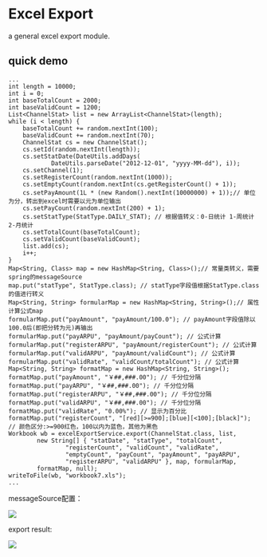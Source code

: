 Excel Export
===

a general excel export module.

quick demo
---

	...
	int length = 10000;
	int i = 0;
	int baseTotalCount = 2000;
	int baseValidCount = 1200;
	List<ChannelStat> list = new ArrayList<ChannelStat>(length);
	while (i < length) {
		baseTotalCount += random.nextInt(100);
		baseValidCount += random.nextInt(70);
		ChannelStat cs = new ChannelStat();
		cs.setId(random.nextInt(length));
		cs.setStatDate(DateUtils.addDays(
				DateUtils.parseDate("2012-12-01", "yyyy-MM-dd"), i));
		cs.setChannel(1);
		cs.setRegisterCount(random.nextInt(1000));
		cs.setEmptyCount(random.nextInt(cs.getRegisterCount() + 1));
		cs.setPayAmount(1L * (new Random().nextInt(10000000) + 1));// 单位为分，转出到excel时需要以元为单位输出
		cs.setPayCount(random.nextInt(200) + 1);
		cs.setStatType(StatType.DAILY_STAT); // 根据值转义：0-日统计 1-周统计 2-月统计
		cs.setTotalCount(baseTotalCount);
		cs.setValidCount(baseValidCount);
		list.add(cs);
		i++;
	}
	Map<String, Class> map = new HashMap<String, Class>();// 常量类转义，需要spring的messageSource
	map.put("statType", StatType.class); // statType字段值根据StatType.class的值进行转义
	Map<String, String> formularMap = new HashMap<String, String>();// 属性计算公式map
	formularMap.put("payAmount", "payAmount/100.0"); // payAmount字段值除以100.0后(即把分转为元)再输出
	formularMap.put("payARPU", "payAmount/payCount"); // 公式计算
	formularMap.put("registerARPU", "payAmount/registerCount"); // 公式计算
	formularMap.put("validARPU", "payAmount/validCount"); // 公式计算
	formularMap.put("validRate", "validCount/totalCount"); // 公式计算
	Map<String, String> formatMap = new HashMap<String, String>();
	formatMap.put("payAmount", "￥##,###.00"); // 千分位分隔
	formatMap.put("payARPU", "￥##,###.00"); // 千分位分隔
	formatMap.put("registerARPU", "￥##,###.00"); // 千分位分隔
	formatMap.put("validARPU", "￥##,###.00"); // 千分位分隔
	formatMap.put("validRate", "0.00%"); // 显示为百分比
	formatMap.put("registerCount", "[red][>=900];[blue][<100];[black]"); // 颜色区分:>=900红色，100以内为蓝色，其他为黑色
	Workbook wb = excelExportService.export(ChannelStat.class, list,
			new String[] { "statDate", "statType", "totalCount",
					"registerCount", "validCount", "validRate",
					"emptyCount", "payCount", "payAmount", "payARPU",
					"registerARPU", "validARPU" }, map, formularMap,
			formatMap, null);
	writeToFile(wb, "workbook7.xls");
	...

messageSource配置：

![](http://d.pr/i/bRJo+)

export result:

![](http://d.pr/i/oUzi+)
